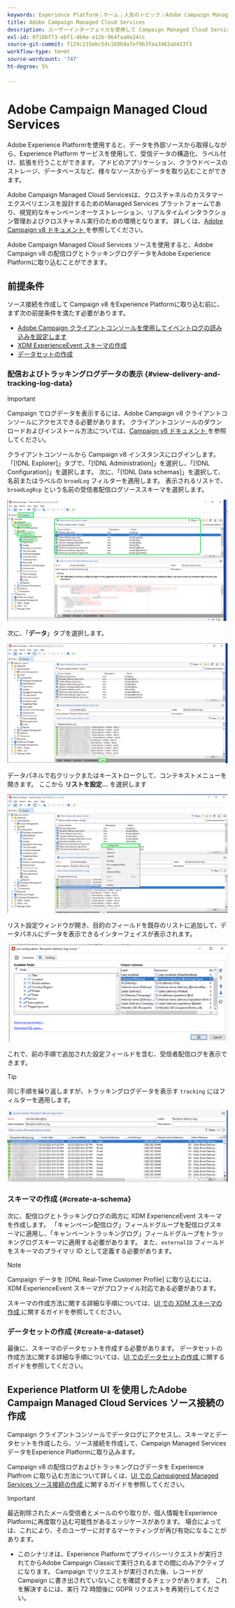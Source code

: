 ```yaml
---
keywords: Experience Platform；ホーム；人気のトピック；Adobe Campaign Managed Cloud Services;campaign;campaign managed services
title: Adobe Campaign Managed Cloud Services
description: ユーザーインターフェイスを使用して Campaign Managed Cloud Services をExperience Platformに接続する方法について説明します
exl-id: 8f18bf73-ebf1-4b4e-a12b-964faa0e24cc
source-git-commit: f129c215ebc5dc169b9a7ef9b3faa3463ab413f3
workflow-type: tm+mt
source-wordcount: '747'
ht-degree: 5%

---
```


# Adobe Campaign Managed Cloud Services

Adobe Experience Platformを使用すると、データを外部ソースから取得しながら、Experience Platform サービスを使用して、受信データの構造化、ラベル付け、拡張を行うことができます。 アドビのアプリケーション、クラウドベースのストレージ、データベースなど、様々なソースからデータを取り込むことができます。

Adobe Campaign Managed Cloud Servicesは、クロスチャネルのカスタマーエクスペリエンスを設計するためのManaged Services プラットフォームであり、視覚的なキャンペーンオーケストレーション、リアルタイムインタラクション管理およびクロスチャネル実行のための環境となります。 詳しくは、[Adobe Campaign v8 ドキュメント ](https://experienceleague.adobe.com/docs/campaign/campaign-v8/campaign-home.html?lang=ja) を参照してください。

Adobe Campaign Managed Cloud Services ソースを使用すると、Adobe Campaign v8 の配信ログとトラッキングログデータをAdobe Experience Platformに取り込むことができます。

## 前提条件

ソース接続を作成して Campaign v8 をExperience Platformに取り込む前に、まず次の前提条件を満たす必要があります。

* [Adobe Campaign クライアントコンソールを使用してイベントログの読み込みを設定します](#view-delivery-and-tracking-log-data)
* [XDM ExperienceEvent スキーマの作成](#create-a-schema)
* [データセットの作成](#create-a-dataset)

### 配信およびトラッキングログデータの表示 {#view-delivery-and-tracking-log-data}

>[!IMPORTANT]
>
>Campaign でログデータを表示するには、Adobe Campaign v8 クライアントコンソールにアクセスできる必要があります。 クライアントコンソールのダウンロードおよびインストール方法については、[Campaign v8 ドキュメント ](https://experienceleague.adobe.com/docs/campaign/campaign-v8/deploy/connect.html?lang=ja) を参照してください。

クライアントコンソールから Campaign v8 インスタンスにログインします。 「[!DNL Explorer]」タブで、「[!DNL Administration]」を選択し、「[!DNL Configuration]」を選択します。 次に、「[!DNL Data schemas]」を選択して、名前またはラベルの `broadLog` フィルターを適用します。 表示されるリストで、`broadLogRcp` という名前の受信者配信ログソーススキーマを選択します。

![ エクスプローラタブが選択されたAdobe Campaign v8 クライアントコンソールでは、管理、設定、データスキーマノードが展開され、フィルタリングが「broad」に設定されています。](./images/campaign/explorer.png)

次に、「**データ**」タブを選択します。

![ 「データ」タブが選択されたAdobe Campaign v8 クライアントコンソール ](./images/campaign/data.png)

データパネルで右クリックまたはキーストロークして、コンテキストメニューを開きます。 ここから **リストを設定…** を選択します

![ コンテキストメニューが開き、「リストを設定」オプションが選択されているAdobe Campaign v8 クライアントコンソール ](./images/campaign/configure.png)

リスト設定ウィンドウが開き、目的のフィールドを既存のリストに追加して、データパネルにデータを表示できるインターフェイスが表示されます。

![ 表示可能な受信者配信ログの設定のリスト ](./images/campaign/list-configuration.png)

これで、前の手順で追加された設定フィールドを含む、受信者配信ログを表示できます。

>[!TIP]
>
>同じ手順を繰り返しますが、トラッキングログデータを表示す `tracking` にはフィルターを適用します。

![ 最終変更名、配信チャネル、内部配信名、ラベルの情報と共に表示される受信者配信ログ ](./images/campaign/recipient-delivery-logs.png)

### スキーマの作成 {#create-a-schema}

次に、配信ログとトラッキングログの両方に XDM ExperienceEvent スキーマを作成します。 「キャンペーン配信ログ」フィールドグループを配信ログスキーマに適用し、「キャンペーントラッキングログ」フィールドグループをトラッキングログスキーマに適用する必要があります。 また、`externalID` フィールドをスキーマのプライマリ ID として定義する必要があります。

>[!NOTE]
>
>Campaign データを [!DNL Real-Time Customer Profile] に取り込むには、XDM ExperienceEvent スキーマがプロファイル対応である必要があります。

スキーマの作成方法に関する詳細な手順については、[UI での XDM スキーマの作成 ](../../../xdm/tutorials/create-schema-ui.md) に関するガイドを参照してください。

### データセットの作成 {#create-a-dataset}

最後に、スキーマのデータセットを作成する必要があります。 データセットの作成方法に関する詳細な手順については、[UI でのデータセットの作成 ](../../../catalog/datasets/user-guide.md) に関するガイドを参照してください。

## Experience Platform UI を使用したAdobe Campaign Managed Cloud Services ソース接続の作成

Campaign クライアントコンソールでデータログにアクセスし、スキーマとデータセットを作成したら、ソース接続を作成して、Campaign Managed Services データをExperience Platformに取り込みます。

Campaign v8 の配信ログおよびトラッキングログデータを Experience Platfrom に取り込む方法について詳しくは、[UI での Campaigned Managed Services ソース接続の作成 ](../../tutorials/ui/create/adobe-applications/campaign.md) に関するガイドを参照してください。

>[!IMPORTANT]
>
>最近削除されたメール受信者とメールのやり取りが、個人情報をExperience Platformに再度取り込む可能性があるエッジケースがあります。 場合によっては、これにより、そのユーザーに対するマーケティングが再び有効になることがあります。
>
>* このシナリオは、Experience Platformでプライバシーリクエストが実行されてからAdobe Campaign Classicで実行されるまでの間にのみアクティブになります。 Campaign でリクエストが実行された後、レコードが Campaign に書き出されていないことを確認するチェックがあります。 これを解決するには、実行 72 時間後に GDPR リクエストを再発行してください。